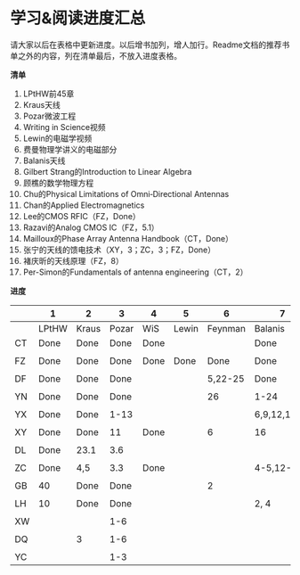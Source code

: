 # 学习&阅读进度汇总

请大家以后在表格中更新进度。以后增书加列，增人加行。Readme文档的推荐书单之外的内容，列在清单最后，不放入进度表格。

**清单**

1. LPtHW前45章
2. Kraus天线
3. Pozar微波工程
4. Writing in Science视频
5. Lewin的电磁学视频
6. 费曼物理学讲义的电磁部分
7. Balanis天线
8. Gilbert Strang的Introduction to Linear Algebra
9. 顾樵的数学物理方程
10. Chu的Physical Limitations of Omni‐Directional Antennas
11. Chan的Applied Electromagnetics
12. Lee的CMOS RFIC（FZ，Done）
13. Razavi的Analog CMOS IC（FZ，5.1）
14. Mailloux的Phase Array Antenna Handbook（CT，Done）
15. 张宁的天线的馈电技术（XY，3；ZC，3；FZ，Done）
16. 褚庆昕的天线原理（FZ，8）
17. Per-Simon的Fundamentals of antenna engineering（CT，2）

**进度**

|      | 1     | 2     | 3       | 4    | 5     | 6       | 7            | 8       | 9     | 10  | 11 |
| ---- | ----- | ----- | ------- | ---- | ----- | ------- | ------------ | -------- | ------ | ---- | ---- |
|      | LPtHW | Kraus | Pozar   | WiS  | Lewin | Feynman | Balanis      | Strang | Gu | Chu | Chan |
| CT   | Done  | Done  | Done    | Done |       |         | Done         |       |        |      |      |
|      |       |       |         |      |       |         |              |          |        |      |      |
| FZ   | Done  | Done  | Done    | Done | Done  | Done    | Done         | Done | Done | Done | Done |
|      |       |       |         |      |       |         |              |          |        |      |      |
| DF   | Done  | Done  |   Done  |      |       | 5,22-25 | Done         |          |        | Done |      |
|      |       |       |         |      |       |         |              |          |        |      |      |
| YN   | Done  | Done  | Done    |      |       | 26      | 1-24         |          |        |      |      |
|      |       |       |         |      |       |         |              |          |        |      |      |
| YX   | Done  | Done  |  1-13   |      |       |         | 6,9,12,14,16 |          |        |      |      |
|      |       |       |         |      |       |         |              |          |        |      |      |
| XY   | Done  | Done    | 11      | Done |       |    6     | 16 |          |        |      |      |
|      |       |       |         |      |       |         |              |          |        |      |      |
| DL   | Done  | 23.1  | 3.6     |      |       |         |              |          |        |      |      |
|      |       |       |         |      |       |         |              |          |        |      |      |
| ZC   | Done  | 4,5  | 3.3    | Done |       |         | 4-5,12-16    |          |        |      |      |
|      |       |       |         |      |       |         |              |          |        |      |      |
| GB   | 40    | Done  | Done    |      |       |   2     |              |          | 3      |      |      |
|      |       |       |         |      |       |         |              |          |        |      |      |
| LH   | 10    | Done  | Done   |      |       |         |      2, 4       |          | 7       |      |      |
|      |       |       |         |      |       |         |              |          |        |      |      |
| XW   |       |       |   1-6   |      |       |         |              |          |        |      |      |
|      |       |       |         |      |       |         |              |          |        |      |      |
| DQ   |       |  3    |   1-6   |      |       |         |              |          |        |      |      |
|    |       |       |      |      |       |         |              |          |        |      |      |
| YC | | | 1-3 | | | | | | | | |